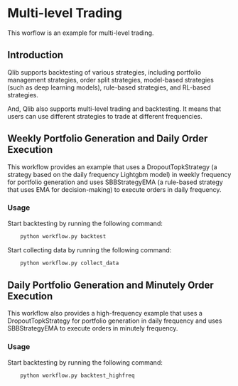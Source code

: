 # Multi-level Trading

This worflow is an example for multi-level trading.

## Introduction

Qlib supports backtesting of various strategies, including portfolio management strategies, order split strategies, model-based strategies (such as deep learning models), rule-based strategies, and RL-based strategies.

And, Qlib also supports multi-level trading and backtesting. It means that users can use different strategies to trade at different frequencies.


## Weekly Portfolio Generation and Daily Order Execution

This workflow provides an example that uses a DropoutTopkStrategy (a strategy based on the daily frequency Lightgbm model) in weekly frequency for portfolio generation and uses SBBStrategyEMA (a rule-based strategy that uses EMA for decision-making) to execute orders in daily frequency. 

### Usage

Start backtesting by running the following command:
```bash
    python workflow.py backtest
```

Start collecting data by running the following command:
```bash
    python workflow.py collect_data
```

## Daily Portfolio Generation and Minutely Order Execution

This workflow also provides a high-frequency example that uses a DropoutTopkStrategy for portfolio generation in daily frequency and uses SBBStrategyEMA to execute orders in minutely frequency. 

### Usage

Start backtesting by running the following command:
```bash
    python workflow.py backtest_highfreq
```